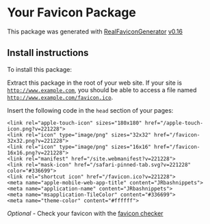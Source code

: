 # Your Favicon Package

This package was generated with [RealFaviconGenerator](https://realfavicongenerator.net/) [v0.16](https://realfavicongenerator.net/change_log#v0.16)

## Install instructions

To install this package:

Extract this package in the root of your web site. If your site is <code>http://www.example.com</code>, you should be able to access a file named <code>http://www.example.com/favicon.ico</code>.

Insert the following code in the `head` section of your pages:

    <link rel="apple-touch-icon" sizes="180x180" href="/apple-touch-icon.png?v=221228">
    <link rel="icon" type="image/png" sizes="32x32" href="/favicon-32x32.png?v=221228">
    <link rel="icon" type="image/png" sizes="16x16" href="/favicon-16x16.png?v=221228">
    <link rel="manifest" href="/site.webmanifest?v=221228">
    <link rel="mask-icon" href="/safari-pinned-tab.svg?v=221228" color="#336699">
    <link rel="shortcut icon" href="/favicon.ico?v=221228">
    <meta name="apple-mobile-web-app-title" content="JRbashnippets">
    <meta name="application-name" content="JRbashnippets">
    <meta name="msapplication-TileColor" content="#336699">
    <meta name="theme-color" content="#ffffff">

*Optional* - Check your favicon with the [favicon checker](https://realfavicongenerator.net/favicon_checker)